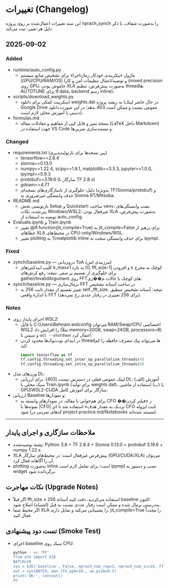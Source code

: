 # تغییرات (Changelog)

این سند تغییرات اعمال‌شده بر روی پروژه nprach_synch را به‌صورت شفاف، با ذکر دلیل هر تغییر، ثبت می‌کند.

## 2025-09-02

### Added
- runtime/auto_config.py
  - ماژول «پیکربندی خودکار زمان‌اجرا» برای تشخیص منابع سیستم (GPU/CPU/RAM/OS) و توصیه/اعمال تنظیمات امن و کارا (mixed precision روی GPU، خاموش بودن XLA به‌صورت پیش‌فرض، تنظیم threadها، AUTOTUNE برای tf.data، backend رسم inline).
- scripts/download_weights.py
  - اسکریپت کمکی برای دانلود weights.dat به ریشه پروژه (در حال حاضر لینک Google Drive عمومی نیست و ممکن است 403 بدهد؛ در این صورت دانلود دستی یا آموزش محلی لازم است).
- formulas.md
  - نسخهٔ تمیز و قابل کپی از مفاهیم و معادلات مقاله (LaTeX داخل Markdown) جهت استفاده در VS Code و مستندسازی تمرین‌ها.

### Changed
- requirements.txt (پین نسخه‌ها برای بازتولیدپذیری)
  - tensorflow==2.8.4
  - sionna==0.13.0
  - numpy==1.22.4, scipy==1.8.1, matplotlib==3.5.3, jupyter==1.0.0, ipympl==0.9.3
  - protobuf==3.19.6 (سازگار با TF 2.8.x)
  - gdown==4.7.1
  - دلیل: جلوگیری از ناسازگاری‌های نسخه‌ای (به‌ویژه TF/Sionna/protobuf) و حذف وابستگی غیرضروری به Sionna RT/Mitsuba.
- README.md
  - بازنویسی بخش Setup و Quickstart: ساخت venv، نصب وابستگی‌های پین‌شده، نکات Windows/WSL2، غیرفعال بودن XLA به‌صورت پیش‌فرض، توصیه به استفاده از auto_config.
- Evaluate.ipynb و Train.ipynb
  - تغییر @tf.function(jit_compile=True) به jit_compile=False برای پرهیز از خطاهای XLA در محیط‌های CPU-only/Windows/WSL.
  - تغییر plotting به %matplotlib inline برای حذف وابستگی سخت به ipympl.

### Fixed
- synch/baseline.py — درون‌یابی ToA (مرزبندی امن)
  - کلیپ ایندکس‌های k_max±1 به بازه [0, fft_size-1] و افزودن ε کوچک به مخرج برای جلوگیری از تقسیم بر صفر. نتیجه: رفع کرش‌های gather/InvalidArgument روی FFTهای کوچک یا حالات م��زی.
- synch/baseline.py — نرمال‌سازی FFT در ساخت آستانه تشخیص
  - تغییر تقسیم از مقدار ثابت 256 به self._fft_size. نتیجه: آستانه تشخیص منطبق با اندازهٔ واقعی FFT (برای 256 تغییری در رفتار عددی رخ نمی‌دهد).

### Notes
- اجرای پایدار روی WSL2:
  - با فایل C:\Users\Behnam\.wslconfig می‌توان RAM/Swap/CPU اختصاصی WSL2 را افزایش داد (مثلاً memory=20GB, swap=24GB, processors=8) و سپس با `wsl --shutdown` اعمال کرد.
  - در ابتدای نوت‌بوک‌ها محدود کردن threadها می‌تواند پیک مصرف حافظه را کم کند:
    ```python
    import tensorflow as tf
    tf.config.threading.set_inter_op_parallelism_threads(4)
    tf.config.threading.set_intra_op_parallelism_threads(8)
    ```
- وزن‌های مدل DL:
  - لینک عمومی فعلی در دسترس نیست (403). برای ارزیابی DL: (الف) آموزش سبک محلی با Train.ipynb (برای تولید weights.dat)، یا (ب) استفاده از ماشین GPU/WSL2-CUDA سازگار برای آموزش کامل.
- ارزیابی Baseline و نمودارها:
  - برای هم‌خوانی با مقاله، در نمودارهای وابسته به CFO ��ز «فیلتر کردن نمونه‌ها با |CFO| نزدیک به مقدار هدف» استفاده شد تا اثر CFO ثابت ایزوله شود (کدهای تمرینی در project practice.md/Notebooks مستند شده‌اند).

---

## ملاحظات سازگاری و اجرای پایدار
- پشتهٔ توصیه‌شده: Python 3.8 + TF 2.8.4 + Sionna 0.13.0 + protobuf 3.19.6 + numpy 1.22.x.
- XLA پیش‌فرض غیرفعال است؛ در محیط‌های سازگار (GPU/CUDA/XLA) می‌توان آن را آگاهانه فعال کرد.
- plotting به‌صورت inline است؛ برای تعامل لازم است ipympl نصب و دستور به widget برگردانده شود.

## نکات مهاجرت (Upgrade Notes)
- اگر قبلاً fft_size ≠ 256 استفاده می‌کردید، دقت کنید آستانهٔ baseline اکنون به‌درستی نرمال شده و ممکن است رفتار عددی نسبت به قبل (اشتباه) اصلاح شود.
- اگر محیط شما XLA را پشتیبانی می‌کند و تمایل دارید، jit_compile=True را مجدداً فعال کنید.

## تست دود پیشنهادی (Smoke Test)
- اجرای baseline سبک روی CPU:
  ```bash
  python - << 'PY'
  from e2e import E2E
  BATCH=16
  sys = E2E('baseline', False, nprach_num_rep=1, nprach_num_sc=24, fft_size=256, pfa=0.999)
  out = sys(BATCH, max_cfo_ppm=10., ue_prob=0.5)
  print('OK:', len(out))
  PY
  ```

